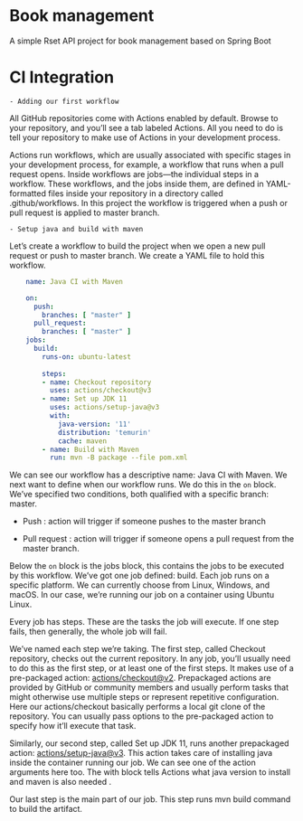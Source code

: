 # Book management

A simple Rset API project for book management based on Spring Boot

# CI Integration

    - Adding our first workflow
All GitHub repositories come with Actions enabled by default. Browse to your repository, and you’ll see a tab labeled Actions. All you need to do is tell your repository to make use of Actions in your development process.

Actions run workflows, which are usually associated with specific stages in your development process, for example, a workflow that runs when a pull request opens. Inside workflows are jobs—the individual steps in a workflow. These workflows, and the jobs inside them, are defined in YAML-formatted files inside your repository in a directory called .github/workflows. In this project the workflow is triggered when a push or pull request is applied to master branch.  

    - Setup java and build with maven 
Let’s create a workflow to build the project when we open a new pull request or push to master branch. We create a YAML file to hold this workflow.
```yaml
    name: Java CI with Maven

    on:
      push:
        branches: [ "master" ]
      pull_request:
        branches: [ "master" ]
    jobs:
      build:
        runs-on: ubuntu-latest
    
        steps:
        - name: Checkout repository 
          uses: actions/checkout@v3
        - name: Set up JDK 11
          uses: actions/setup-java@v3
          with:
            java-version: '11'
            distribution: 'temurin'
            cache: maven
        - name: Build with Maven
          run: mvn -B package --file pom.xml
```

We can see our workflow has a descriptive name: Java CI with Maven. We next want to define when our workflow runs. We do this in the `on` block. We’ve specified two conditions, both qualified with a specific branch: master.

- Push : action will trigger if someone pushes to the master branch

- Pull request : action will trigger if someone opens a pull request from the master branch.

Below the `on` block is the jobs block, this contains the jobs to be executed by this workflow. We’ve got one job defined: build. Each job runs on a specific platform. We can currently choose from Linux, Windows, and macOS. In our case, we’re running our job on a container using Ubuntu Linux.

Every job has steps. These are the tasks the job will execute. If one step fails, then generally, the whole job will fail.

We’ve named each step we’re taking. The first step, called Checkout repository, checks out the current repository. In any job, you’ll usually need to do this as the first step, or at least one of the first steps. It makes use of a pre-packaged action: [actions/checkout@v2](https://github.com/actions/checkout). Prepackaged actions are provided by GitHub or community members and usually perform tasks that might otherwise use multiple steps or represent repetitive configuration. Here our actions/checkout basically performs a local git clone of the repository. You can usually pass options to the pre-packaged action to specify how it’ll execute that task.

Similarly, our second step, called Set up JDK 11, runs another prepackaged action: [actions/setup-java@v3](https://github.com/actions/setup-java). This action takes care of installing java inside the container running our job. We can see one of the action arguments here too. The with block tells Actions what java version to install and maven is also needed .

Our last step is the main part of our job. This step runs mvn build command to build the artifact. 